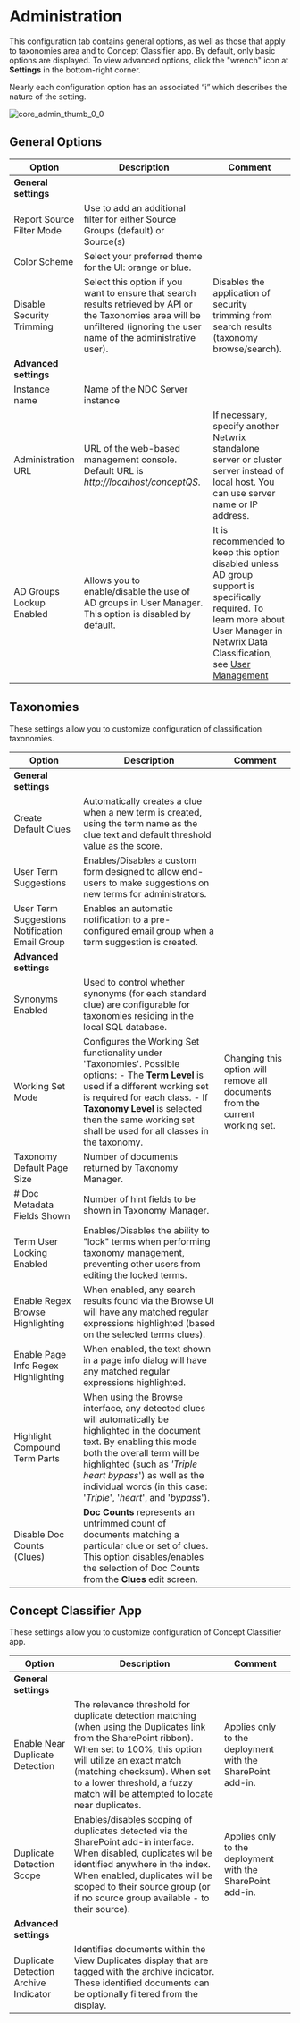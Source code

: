 # Administration

This configuration tab contains general options, as well as those that apply to taxonomies area and
to Concept Classifier app. By default, only basic options are displayed. To view advanced options,
click the "wrench" icon at **Settings** in the bottom-right corner.

Nearly each configuration option has an associated “i” which describes the nature of the setting.

![core_admin_thumb_0_0](/img/product_docs/dataclassification/ndc/configuration/core/core_admin_thumb_0_0.webp)

## General Options

| Option                    | Description                                                                                                                                                                  | Comment                                                                                                                                                                                                                                              |
| ------------------------- | ---------------------------------------------------------------------------------------------------------------------------------------------------------------------------- | ---------------------------------------------------------------------------------------------------------------------------------------------------------------------------------------------------------------------------------------------------- |
| **General settings**      |                                                                                                                                                                              |                                                                                                                                                                                                                                                      |
| Report Source Filter Mode | Use to add an additional filter for either Source Groups (default) or Source(s)                                                                                              |                                                                                                                                                                                                                                                      |
| Color Scheme              | Select your preferred theme for the UI: orange or blue.                                                                                                                      |                                                                                                                                                                                                                                                      |
| Disable Security Trimming | Select this option if you want to ensure that search results retrieved by API or the Taxonomies area will be unfiltered (ignoring the user name of the administrative user). | Disables the application of security trimming from search results (taxonomy browse/search).                                                                                                                                                          |
| **Advanced settings**     |                                                                                                                                                                              |                                                                                                                                                                                                                                                      |
| Instance name             | Name of the NDC Server instance                                                                                                                                              |                                                                                                                                                                                                                                                      |
| Administration URL        | URL of the web-based management console. Default URL is _http://localhost/conceptQS_.                                                                                        | If necessary, specify another Netwrix standalone server or cluster server instead of local host. You can use server name or IP address.                                                                                                              |
| AD Groups Lookup Enabled  | Allows you to enable/disable the use of AD groups in User Manager. This option is disabled by default.                                                                       | It is recommended to keep this option disabled unless AD group support is specifically required. To learn more about User Manager in Netwrix Data Classification, see [User Management](/docs/dataclassification/5.7/ndc/security/usermanagement.md) |

## Taxonomies

These settings allow you to customize configuration of classification taxonomies.

| Option                                         | Description                                                                                                                                                                                                                                                                                          | Comment                                                                      |
| ---------------------------------------------- | ---------------------------------------------------------------------------------------------------------------------------------------------------------------------------------------------------------------------------------------------------------------------------------------------------- | ---------------------------------------------------------------------------- |
| **General settings**                           |                                                                                                                                                                                                                                                                                                      |                                                                              |
| Create Default Clues                           | Automatically creates a clue when a new term is created, using the term name as the clue text and default threshold value as the score.                                                                                                                                                              |                                                                              |
| User Term Suggestions                          | Enables/Disables a custom form designed to allow end-users to make suggestions on new terms for administrators.                                                                                                                                                                                      |                                                                              |
| User Term Suggestions Notification Email Group | Enables an automatic notification to a pre-configured email group when a term suggestion is created.                                                                                                                                                                                                 |                                                                              |
| **Advanced settings**                          |                                                                                                                                                                                                                                                                                                      |                                                                              |
| Synonyms Enabled                               | Used to control whether synonyms (for each standard clue) are configurable for taxonomies residing in the local SQL database.                                                                                                                                                                        |                                                                              |
| Working Set Mode                               | Configures the Working Set functionality under 'Taxonomies'. Possible options: - The **Term Level** is used if a different working set is required for each class. - If **Taxonomy Level** is selected then the same working set shall be used for all classes in the taxonomy.                      | Changing this option will remove all documents from the current working set. |
| Taxonomy Default Page Size                     | Number of documents returned by Taxonomy Manager.                                                                                                                                                                                                                                                    |                                                                              |
| # Doc Metadata Fields Shown                    | Number of hint fields to be shown in Taxonomy Manager.                                                                                                                                                                                                                                               |                                                                              |
| Term User Locking Enabled                      | Enables/Disables the ability to "lock" terms when performing taxonomy management, preventing other users from editing the locked terms.                                                                                                                                                              |                                                                              |
| Enable Regex Browse Highlighting               | When enabled, any search results found via the Browse UI will have any matched regular expressions highlighted (based on the selected terms clues).                                                                                                                                                  |                                                                              |
| Enable Page Info Regex Highlighting            | When enabled, the text shown in a page info dialog will have any matched regular expressions highlighted.                                                                                                                                                                                            |                                                                              |
| Highlight Compound Term Parts                  | When using the Browse interface, any detected clues will automatically be highlighted in the document text. By enabling this mode both the overall term will be highlighted (such as _'Triple heart bypass_') as well as the individual words (in this case: '_Triple_', '_heart_', and '_bypass_'). |                                                                              |
| Disable Doc Counts (Clues)                     | **Doc Counts** represents an untrimmed count of documents matching a particular clue or set of clues. This option disables/enables the selection of Doc Counts from the **Clues** edit screen.                                                                                                       |                                                                              |

## Concept Classifier App

These settings allow you to customize configuration of Concept Classifier app.

| Option                                | Description                                                                                                                                                                                                                                                                                    | Comment                                                    |
| ------------------------------------- | ---------------------------------------------------------------------------------------------------------------------------------------------------------------------------------------------------------------------------------------------------------------------------------------------- | ---------------------------------------------------------- |
| **General settings**                  |                                                                                                                                                                                                                                                                                                |                                                            |
| Enable Near Duplicate Detection       | The relevance threshold for duplicate detection matching (when using the Duplicates link from the SharePoint ribbon). When set to 100%, this option will utilize an exact match (matching checksum). When set to a lower threshold, a fuzzy match will be attempted to locate near duplicates. | Applies only to the deployment with the SharePoint add-in. |
| Duplicate Detection Scope             | Enables/disables scoping of duplicates detected via the SharePoint add-in interface. When disabled, duplicates wil be identified anywhere in the index. When enabled, duplicates will be scoped to their source group (or if no source group available - to their source).                     | Applies only to the deployment with the SharePoint add-in. |
| **Advanced settings**                 |                                                                                                                                                                                                                                                                                                |                                                            |
| Duplicate Detection Archive Indicator | Identifies documents within the View Duplicates display that are tagged with the archive indicator. These identified documents can be optionally filtered from the display.                                                                                                                    |                                                            |

